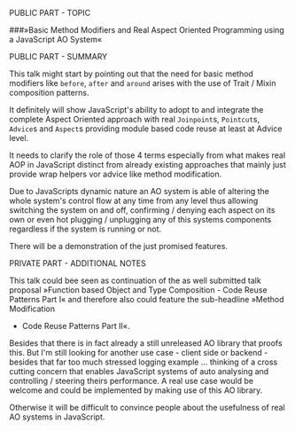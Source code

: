 

PUBLIC PART - TOPIC

###»Basic Method Modifiers and Real Aspect Oriented Programming using a JavaScript AO System«



PUBLIC PART - SUMMARY

This talk might start by pointing out that the need for
basic method modifiers like `before`, `after` and `around`
arises with the use of Trait / Mixin composition patterns.

It definitely will show JavaScript's ability to adopt to
and integrate the complete Aspect Oriented approach with
real `Joinpoint`s, `Pointcut`s, `Advice`s and `Aspect`s
providing module based code reuse at least at Advice level.

It needs to clarify the role of those 4 terms especially
from what makes real AOP in JavaScript distinct from
already existing approaches that mainly just provide
wrap helpers vor advice like method modification.

Due to JavaScripts dynamic nature an AO system is able
of altering the whole system's control flow at any time
from any level thus allowing switching the system on and
off, confirming / denying each aspect on its own or even
hot plugging / unplugging any of this systems components
regardless if the system is running or not.

There will be a demonstration of the just promised features.



PRIVATE PART - ADDITIONAL NOTES

This talk could bee seen as continuation of the as well
submitted talk proposal »Function based Object and Type
Composition - Code Reuse Patterns Part I« and therefore
also could feature the sub-headline »Method Modification
- Code Reuse Patterns Part II«.

Besides that there is in fact already a still unreleased
AO library that proofs this. But I'm still looking for
another use case - client side or backend - besides that
far too much stressed logging example ... thinking of a
cross cutting concern that enables JavaScript systems of
auto analysing and controlling / steering theirs performance.
A real use case would be welcome and could be implemented
by making use of this AO library.

Otherwise it will be difficult to convince people about
the usefulness of real AO systems in JavaScript.
